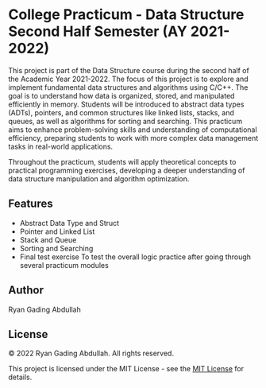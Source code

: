 # College Practicum - Data Structure Second Half Semester (AY 2021-2022)

This project is part of the Data Structure course during the second half of the Academic Year 2021-2022. The focus of this project is to explore and implement fundamental data structures and algorithms using C/C++. The goal is to understand how data is organized, stored, and manipulated efficiently in memory. Students will be introduced to abstract data types (ADTs), pointers, and common structures like linked lists, stacks, and queues, as well as algorithms for sorting and searching. This practicum aims to enhance problem-solving skills and understanding of computational efficiency, preparing students to work with more complex data management tasks in real-world applications.

Throughout the practicum, students will apply theoretical concepts to practical programming exercises, developing a deeper understanding of data structure manipulation and algorithm optimization.

## Features
- Abstract Data Type and Struct
- Pointer and Linked List
- Stack and Queue
- Sorting and Searching
- Final test exercise To test the overall logic practice after going through several practicum modules

## Author

Ryan Gading Abdullah

## License

&copy; 2022 Ryan Gading Abdullah. All rights reserved.

This project is licensed under the MIT License - see the [MIT License](LICENSE) for details.
